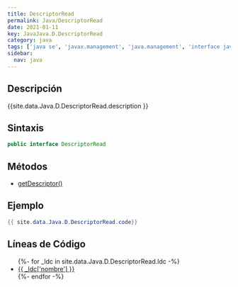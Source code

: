 ```yaml
---
title: DescriptorRead
permalink: Java/DescriptorRead
date: 2021-01-11
key: JavaJava.D.DescriptorRead
category: java
tags: ['java se', 'javax.management', 'java.management', 'interface java', 'Java 1.6']
sidebar: 
  nav: java
---
```


## Descripción
{{site.data.Java.D.DescriptorRead.description }}

## Sintaxis
~~~java
public interface DescriptorRead
~~~

## Métodos
* [getDescriptor()](/Java/DescriptorRead/getDescriptor)

## Ejemplo
~~~java
{{ site.data.Java.D.DescriptorRead.code}}
~~~

## Líneas de Código
<ul>
{%- for _ldc in site.data.Java.D.DescriptorRead.ldc -%}
   <li>
       <a href="{{_ldc['url'] }}">{{ _ldc['nombre'] }}</a>
   </li>
{%- endfor -%}
</ul>
